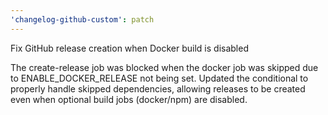 ```yaml
---
'changelog-github-custom': patch
---
```


Fix GitHub release creation when Docker build is disabled

The create-release job was blocked when the docker job was skipped due to ENABLE_DOCKER_RELEASE not being set. Updated the conditional to properly handle skipped dependencies, allowing releases to be created even when optional build jobs (docker/npm) are disabled.
